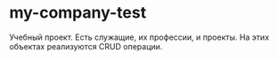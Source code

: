 # my-company-test
Учебный проект. Есть служащие, их профессии, и проекты. На этих объектах реализуются CRUD операции.
